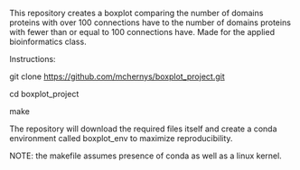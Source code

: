 This repository creates a boxplot comparing the number of domains proteins with over 100 connections have to the number of domains proteins with fewer than or equal to 100 connections have. Made for the applied bioinformatics class. 

Instructions: 

git clone https://github.com/mchernys/boxplot_project.git

cd boxplot_project

make

The repository will download the required files itself and create a conda environment called boxplot_env to maximize reproducibility. 

NOTE: the makefile assumes presence of conda as well as a linux kernel.
